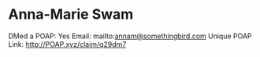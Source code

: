 # Anna-Marie Swam

DMed a POAP: Yes
Email: mailto:annam@somethingbird.com
Unique POAP Link: http://POAP.xyz/claim/q29dm7